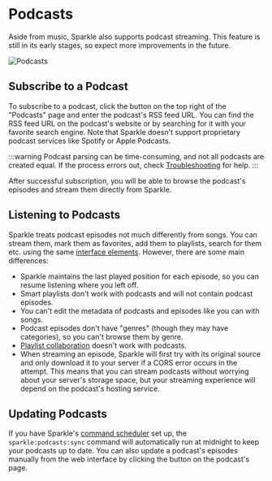 # Podcasts

Aside from music, Sparkle also supports podcast streaming. This feature is still in its early stages, so expect more improvements in the future.

![Podcasts](../assets/img/podcasts.avif)

## Subscribe to a Podcast

To subscribe to a podcast, click the <InterfaceIcon :src="plusIcon" /> button on the top right of the "Podcasts" page and enter the podcast's RSS feed URL.
You can find the RSS feed URL on the podcast's website or by searching for it with your favorite search engine.
Note that Sparkle doesn't support proprietary podcast services like Spotify or Apple Podcasts.

:::warning
Podcast parsing can be time-consuming, and not all podcasts are created equal.
If the process errors out, check [Troubleshooting](../troubleshooting#first-steps) for help.
:::

After successful subscription, you will be able to browse the podcast's episodes and stream them directly from Sparkle.

## Listening to Podcasts

Sparkle treats podcast episodes not much differently from songs. You can stream them, mark them as favorites, add them to playlists, search for them etc. using the same
[interface elements](./web-interface.md). However, there are some main differences:

* Sparkle maintains the last played position for each episode, so you can resume listening where you left off.
* Smart playlists don't work with podcasts and will not contain podcast episodes.
* You can't edit the metadata of podcasts and episodes like you can with songs.
* Podcast episodes don't have "genres" (though they may have categories), so you can't browse them by genre.
* [Playlist collaboration](..) <PlusBadge /> doesn't work with podcasts.
* When streaming an episode, Sparkle will first try with its original source and only download it to your server if a CORS error occurs in the attempt. This means that you can stream podcasts without worrying about your server's storage space, but your streaming experience will depend on the podcast's hosting service.

## Updating Podcasts

If you have Sparkle's [command scheduler](../cli-commands.md#command-scheduling) set up, the `sparkle:podcasts:sync` command will automatically run at midnight to keep your podcasts up to date.
You can also update a podcast's episodes manually from the web interface by clicking the <InterfaceIcon :src="refreshIcon" alt="Refresh" /> button on the podcast's page.

<script lang="ts" setup>
import plusIcon from '../assets/icons/plus.svg'
import refreshIcon from '../assets/icons/refresh.svg'
</script>


